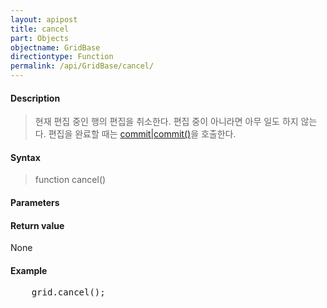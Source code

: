 ```yaml
---
layout: apipost
title: cancel
part: Objects
objectname: GridBase
directiontype: Function
permalink: /api/GridBase/cancel/
---
```



#### Description

> 현재 편집 중인 행의 편집을 취소한다. 편집 중이 아니라면 아무 일도 하지 않는다. 편집을 완료할 때는 [commit\|commit()](/api/GridBase/)을 호출한다.

#### Syntax

> function cancel()

#### Parameters

#### Return value

None

#### Example

<pre class="prettyprint">
    grid.cancel();
</pre>

